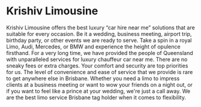 # Krishiv Limousine
Krishiv Limousine offers the best luxury “car hire near me” solutions that are suitable for every occasion. Be it a wedding, business meeting, airport trip, birthday party, or other events we are ready to serve. Take a spin in a royal Limo, Audi, Mercedes, or BMW and experience the height of opulence firsthand. For a very long time, we have provided the people of Queensland with unparalleled services for luxury chauffeur car near me. There are no sneaky fees or extra charges. Your comfort and security are top priorities for us. The level of convenience and ease of service that we provide is rare to get anywhere else in Brisbane. Whether you need a limo to impress clients at a business meeting or want to wow your friends on a night out, or if you want to feel like a prince at your wedding, we're just a call away. We are the best limo service Brisbane tag holder when it comes to flexibility.
